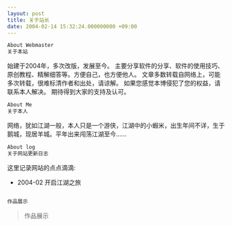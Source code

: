 ```yaml
---
layout: post
title: 关于站长
date: 2004-02-14 15:32:24.000000000 +09:00
---
```

```bash
About Webmaster
关于本站
```
始建于2004年，多次改版，发展至今。
主要分享软件的分享、软件的使用技巧、原创教程、精解细答等。方便自己，也方便他人。
文章多数转载自网络上，可能多次转载，很难标清作者和出处，请谅解。
如果您感觉本博侵犯了您的权益，请联系本人解决。
期待得到大家的支持及认可。 

```bash
About Me
关于本人
```
网络，犹如江湖一般，本人只是一个游侠，江湖中的小蝦米，出生年间不详，生于鹅城，现居羊城。平年出来闯荡江湖至今……

```bash
About log
关于网站更新日志
```
这里记录网站的点点滴滴:
* 2004-02 开启江湖之旅

```bash

作品展示
```
> 作品展示
